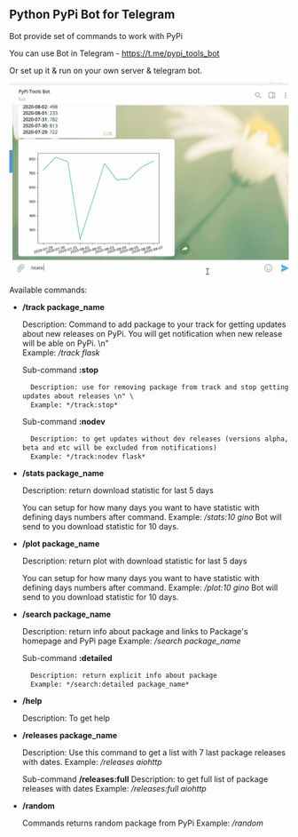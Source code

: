## Python PyPi Bot for Telegram 

Bot provide set of commands to work with PyPi 

You can use Bot in Telegram - https://t.me/pypi_tools_bot

Or set up it & run on your own server & telegram bot.

![PyPi Tools Bot](img/pypi_tools.gif)

Available commands:

- **/track package_name**

    Description: Command to add package to your track for getting updates about new releases on PyPi. 
                 You will get notification when new release will be able on PyPi. \n" \
    Example: */track flask*
    
    Sub-command **:stop** 
    
        Description: use for removing package from track and stop getting updates about releases \n" \
        Example: */track:stop*
    
    Sub-command **:nodev** 
    
        Description: to get updates without dev releases (versions alpha, beta and etc will be excluded from notifications)
        Example: */track:nodev flask*


- **/stats package_name**
    
    Description: return download statistic for last 5 days
    
    You can setup for how many days you want to have statistic with defining days numbers after command.
    Example: */stats:10 gino* Bot will send to you download statistic for 10 days.

- **/plot package_name**
    
    Description: return plot with download statistic for last 5 days
    
    You can setup for how many days you want to have statistic with defining days numbers after command.
    Example: */plot:10 gino* Bot will send to you download statistic for 10 days.


- **/search package_name**
    
    Description: return info about package and links to Package's homepage and PyPi page
    Example: */search package_name*
    
    Sub-command **:detailed**
        
        Description: return explicit info about package
        Example: */search:detailed package_name*
    

- **/help**

    Description: To get help
    
- **/releases package_name**

    Description: Use this command to get a list with 7 last package releases with dates.
    Example: */releases aiohttp*
    
    Sub-command **/releases:full** 
        Description: to get full list of package releases with dates
        Example: */releases:full aiohttp*


- **/random** 

    Commands returns random package from PyPi
    Example: */random*


